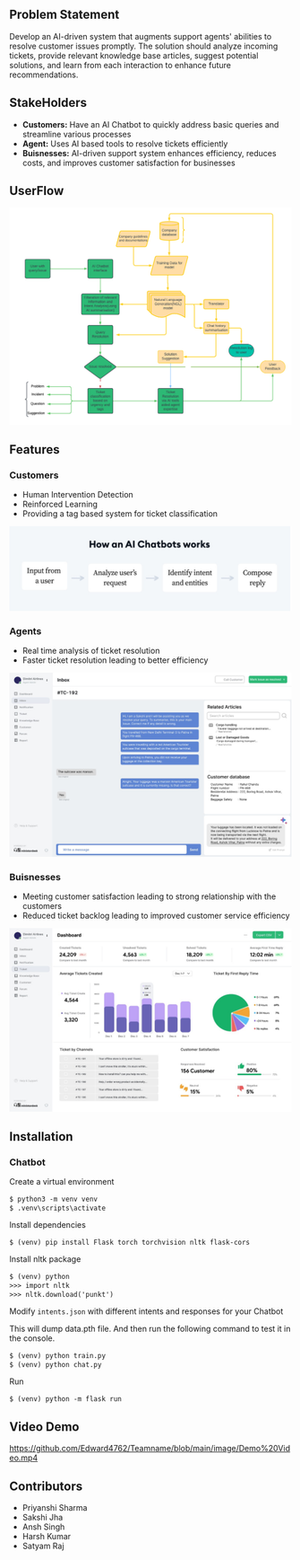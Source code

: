 ## Problem Statement
Develop an AI-driven system that augments support agents' abilities to resolve customer issues promptly. The solution should analyze incoming tickets, provide relevant knowledge base articles, suggest potential solutions, and learn from each interaction to enhance future recommendations.

## StakeHolders
- **Customers:** Have an AI Chatbot to quickly address basic queries and streamline various processes
- **Agent:** Uses AI based tools to resolve tickets efficiently
- **Buisnesses:** AI-driven support system enhances efficiency, reduces costs, and improves customer satisfaction for businesses

## UserFlow

![Flowchart](https://github.com/Edward4762/Teamname/blob/main/image/Flowchart.png)

## Features
### Customers 
- Human Intervention Detection
- Reinforced Learning
- Providing a tag based system for ticket classification

![Customers](https://github.com/Edward4762/Teamname/blob/main/image/Customer.jpg)

### Agents
- Real time analysis of ticket resolution
- Faster ticket resolution leading to better efficiency

![Agents](https://github.com/Edward4762/Teamname/blob/main/image/Agent.jpg)
### Buisnesses
- Meeting customer satisfaction leading to strong relationship with the customers
- Reduced ticket backlog leading to improved customer service efficiency

![Buisnesses](https://github.com/Edward4762/Teamname/blob/main/image/Buisnesses.jpg)

## Installation 

### Chatbot

Create a virtual environment
```
$ python3 -m venv venv
$ .venv\scripts\activate
```
Install dependencies
```
$ (venv) pip install Flask torch torchvision nltk flask-cors
```
Install nltk package
```
$ (venv) python
>>> import nltk
>>> nltk.download('punkt')
```
Modify `intents.json` with different intents and responses for your Chatbot

This will dump data.pth file. And then run
the following command to test it in the console.
```
$ (venv) python train.py
$ (venv) python chat.py
```
Run
```
$ (venv) python -m flask run
```

## Video Demo

https://github.com/Edward4762/Teamname/blob/main/image/Demo%20Video.mp4

## Contributors
- Priyanshi Sharma
- Sakshi Jha
- Ansh Singh
- Harsh Kumar
- Satyam Raj